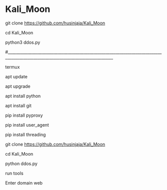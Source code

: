 # Kali_Moon


git clone https://github.com/husinjaja/Kali_Moon

cd Kali_Moon

python3 ddos.py 




#___________________________________________________________________________________________________________________________________






termux 

apt update 

apt upgrade 

apt install python 

apt install git 

pip install pyproxy 

pip install user_agent 

pip install threading


git clone  https://github.com/husinjaja/Kali_Moon

cd Kali_Moon

python ddos.py 

run tools 

Enter domain web 


